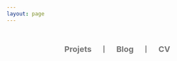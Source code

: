 ```yaml
---
layout: page
---
```


<script setup>
    import {
        VPTeamPage,
        VPTeamPageTitle,
        VPTeamMembers
    } from 'vitepress/theme'

    const members = [
    {        
        avatar: "https://github.com/SEANPNEX.png",
        name: "Sean Guo",
        title: "Developer | Data Analyst | Business Analyst",
        links: [
            {icon: "github", link: "https://github.com/SEANPNEX"},
            {icon: "linkedin", link: "https://www.linkedin.com/in/shun-guo-61393a196/"}
        ]
        }
    ]
</script>

<VPTeamPage>
  <VPTeamPageTitle>
    <template #title>
        Mon Profil
    </template>
    <template #lead>
        Étudiant de première année en Fintech à Duke
    </template>
  </VPTeamPageTitle>
  <VPTeamMembers
    :members="members"
  />

<div class="scroll-link-container">
    <div class="scroll-link-box">
        <a href="/fr/projects/NCCP" class="scroll-link">Projets</a>
    </div>
    <span class="separator">|</span>
    <div class="scroll-link-box">
        <a href="/fr/blogs/start" class="scroll-link">Blog</a>
    </div>
    <span class="separator">|</span>
    <div class="scroll-link-box">
        <a href="/fr/resume/resume" class="scroll-link">CV</a>
    </div>
</div>

</VPTeamPage>

<style>
  .scroll-link-container  {
    display: flex;
    flex-direction: row;
    justify-content: center;
    align-items: center;
    border-radius: 10px;
    padding: 1em;
    margin-top: 1.5em;
    margin-left: auto;
    margin-right: auto;
    width: 23em;
    max-width: 600px;
    background: var(--vp-c-bg-soft);
  }

  .scroll-link-box {
    display: flex;
    margin-left: 1em;
    margin-right: 1em;
    align-items: center;
    justify-content: center;
  }

  .scroll-link {
    display: block;
    padding: 12px;
    text-decoration: none;
    font-size: 18px;
    font-weight: bold;
    color: var(--vp-c-text-1);
    text-align: center;
    transition: transform 0.3s, opacity 0.3s, background 0.3s;
    border-radius: 5px;
  }

  .scroll-link:hover {
    transform: scale(1.2);
  }

  .scroll-link:not(:hover) {
    opacity: 0.6;
  }

  div::-webkit-scrollbar {
    display: none;
  }

  div {
    scrollbar-width: none;
  }
</style>